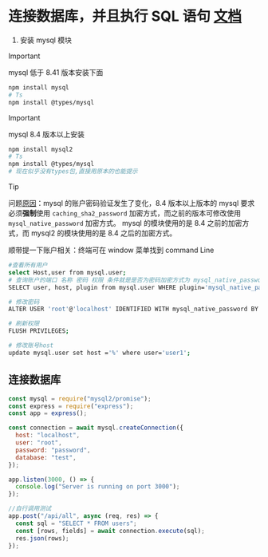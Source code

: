 # 连接数据库，并且执行 SQL 语句 [文档](https://sidorares.github.io/node-mysql2/zh-CN/docs)

1. 安装 mysql 模块

> [!IMPORTANT]
> mysql 低于 8.41 版本安装下面

```bash
npm install mysql
# Ts
npm install @types/mysql
```

> [!IMPORTANT]
> mysql 8.4 版本以上安装

```bash
npm install mysql2
# Ts
npm install @types/mysql
# 现在似乎没有types包,直接用原本的也能提示
```

> [!TIP]
> 问题[原因](https://www.tubring.cn/articles/fix-php-mysql-84-mysql_native_password-not-loaded)：mysql 的账户密码验证发生了变化，8.4 版本以上版本的 mysql 要求必须**强制**使用 `caching_sha2_password` 加密方式，而之前的版本可修改使用 `mysql_native_password` 加密方式。 mysql 的模块使用的是 8.4 之前的加密方式，而 mysql2 的模块使用的是 8.4 之后的加密方式。

顺带提一下账户相关：终端可在 window 菜单找到 command Line

```bash
#查看所有用户
select Host,user from mysql.user;
# 查询账户的端口 名称 密码 权限 条件就是是否为密码加密方式为 mysql_native_password
SELECT user, host, plugin from mysql.user WHERE plugin='mysql_native_password';

# 修改密码
ALTER USER 'root'@'localhost' IDENTIFIED WITH mysql_native_password BY 'new_password';

# 刷新权限
FLUSH PRIVILEGES;

# 修改账号host
update mysql.user set host ='%' where user='user1';
```

## 连接数据库

```javascript
const mysql = require("mysql2/promise");
const express = require("express");
const app = express();

const connection = await mysql.createConnection({
  host: "localhost",
  user: "root",
  password: "password",
  database: "test",
});

app.listen(3000, () => {
  console.log("Server is running on port 3000");
});

//自行调用测试
app.post("/api/all", async (req, res) => {
  const sql = "SELECT * FROM users";
  const [rows, fields] = await connection.execute(sql);
  res.json(rows);
});
```
